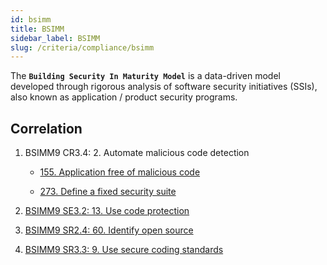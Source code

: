 ```yaml
---
id: bsimm
title: BSIMM
sidebar_label: BSIMM
slug: /criteria/compliance/bsimm
---
```


The **`Building Security In Maturity Model`**
is a data-driven model developed
through rigorous analysis
of software security initiatives (SSIs),
also known as
application / product security programs.

## Correlation

1. BSIMM9 CR3.4: 2. Automate malicious code detection

    - [155. Application free of malicious code](/criteria/requirements/155)

    - [273. Define a fixed security suite](/criteria/requirements/273)

1. [BSIMM9 SE3.2: 13. Use code protection](/criteria/requirements/159)

1. [BSIMM9 SR2.4: 60. Identify open source](/criteria/requirements/262)

1. [BSIMM9 SR3.3: 9. Use secure coding standards](/criteria/requirements/062)
